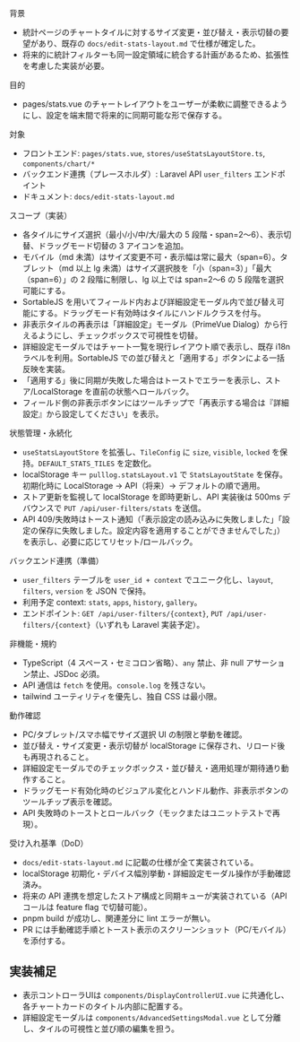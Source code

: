 背景
- 統計ページのチャートタイルに対するサイズ変更・並び替え・表示切替の要望があり、既存の `docs/edit-stats-layout.md` で仕様が確定した。
- 将来的に統計フィルターも同一設定領域に統合する計画があるため、拡張性を考慮した実装が必要。

目的
- pages/stats.vue のチャートレイアウトをユーザーが柔軟に調整できるようにし、設定を端末間で将来的に同期可能な形で保存する。

対象
- フロントエンド: `pages/stats.vue`, `stores/useStatsLayoutStore.ts`, `components/chart/*`
- バックエンド連携（プレースホルダ）: Laravel API `user_filters` エンドポイント
- ドキュメント: `docs/edit-stats-layout.md`

スコープ（実装）
- 各タイルにサイズ選択（最小/小/中/大/最大の 5 段階・span=2〜6）、表示切替、ドラッグモード切替の 3 アイコンを追加。
- モバイル（md 未満）はサイズ変更不可・表示幅は常に最大（span=6）。タブレット（md 以上 lg 未満）はサイズ選択肢を「小（span=3）」「最大（span=6）」の 2 段階に制限し、lg 以上では span=2〜6 の 5 段階を選択可能にする。
- SortableJS を用いてフィールド内および詳細設定モーダル内で並び替え可能にする。ドラッグモード有効時はタイルにハンドルクラスを付与。
- 非表示タイルの再表示は「詳細設定」モーダル（PrimeVue Dialog）から行えるようにし、チェックボックスで可視性を切替。
- 詳細設定モーダルではチャート一覧を現行レイアウト順で表示し、既存 i18n ラベルを利用。SortableJS での並び替えと「適用する」ボタンによる一括反映を実装。
- 「適用する」後に同期が失敗した場合はトーストでエラーを表示し、ストア/LocalStorage を直前の状態へロールバック。
- フィールド側の非表示ボタンにはツールチップで「再表示する場合は『詳細設定』から設定してください」を表示。

状態管理・永続化
- `useStatsLayoutStore` を拡張し、`TileConfig` に `size`, `visible`, `locked` を保持。`DEFAULT_STATS_TILES` を定数化。
- localStorage キー `pulllog.statsLayout.v1` で `StatsLayoutState` を保存。初期化時に LocalStorage → API（将来）→ デフォルトの順で適用。
- ストア更新を監視して localStorage を即時更新し、API 実装後は 500ms デバウンスで `PUT /api/user-filters/stats` を送信。
- API 409/失敗時はトースト通知（「表示設定の読み込みに失敗しました」「設定の保存に失敗しました。設定内容を適用することができませんでした」）を表示し、必要に応じてリセット/ロールバック。

バックエンド連携（準備）
- `user_filters` テーブルを `user_id + context` でユニーク化し、`layout`, `filters`, `version` を JSON で保持。
- 利用予定 context: `stats`, `apps`, `history`, `gallery`。
- エンドポイント: `GET /api/user-filters/{context}`, `PUT /api/user-filters/{context}`（いずれも Laravel 実装予定）。

非機能・規約
- TypeScript（4 スペース・セミコロン省略）、`any` 禁止、非 null アサーション禁止、JSDoc 必須。
- API 通信は `fetch` を使用。`console.log` を残さない。
- tailwind ユーティリティを優先し、独自 CSS は最小限。

動作確認
- PC/タブレット/スマホ幅でサイズ選択 UI の制限と挙動を確認。
- 並び替え・サイズ変更・表示切替が localStorage に保存され、リロード後も再現されること。
- 詳細設定モーダルでのチェックボックス・並び替え・適用処理が期待通り動作すること。
- ドラッグモード有効化時のビジュアル変化とハンドル動作、非表示ボタンのツールチップ表示を確認。
- API 失敗時のトーストとロールバック（モックまたはユニットテストで再現）。

受け入れ基準（DoD）
- `docs/edit-stats-layout.md` に記載の仕様が全て実装されている。
- localStorage 初期化・デバイス幅別挙動・詳細設定モーダル操作が手動確認済み。
- 将来の API 連携を想定したストア構成と同期キューが実装されている（API コールは feature flag で切替可能）。
- pnpm build が成功し、関連差分に lint エラーが無い。
- PR には手動確認手順とトースト表示のスクリーンショット（PC/モバイル）を添付する。
## 実装補足
- 表示コントローラUIは `components/DisplayControllerUI.vue` に共通化し、各チャートカードのタイトル内部に配置する。
- 詳細設定モーダルは `components/AdvancedSettingsModal.vue` として分離し、タイルの可視性と並び順の編集を担う。
